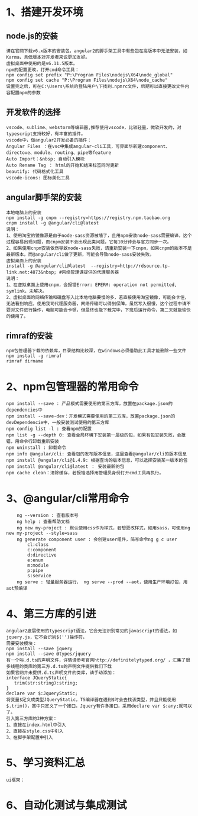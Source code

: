 # 1、搭建开发环境
## node.js的安装
    请在官网下载v6.x版本的安装包，angular2的脚手架工具中有些包在高版本中无法安装，如Karma，且低版本对开发者来说更加友好。
    虚拟桌面中使用的是v6.11.5版本。
    npm的配置更改，打开cmd命令工具：
    npm config set prefix "P:\Program Files\nodejs\X64\node_global"
    npm config set cache "P:\Program Files\nodejs\X64\node_cache"
    设置完之后，可在C:\Users\系统的登陆用户\下找到.npmrc文件，后期可以直接更改文件内容配置npm的参数
## 开发软件的选择
    vscode、sublime、webstorm等编辑器,推荐使用vscode，比较轻量，微软开发的，对typescript支持较好，有丰富的插件。
    vscode中，做angular2开发必备的插件：
    Angular Files ：在vsc中集成angular-cli工具，可界面华新建component、directove、module、routing、pipe等feature
    Auto Import：&nbsp; 自动引入模块
    Auto Rename Tag ： html的开始和结束标签同时更新
    beautify: 代码格式化工具
    vscode-icons: 图标美化工具
## angular脚手架的安装
    本地电脑上的安装
    npm install -g cnpm --registry=https://registry.npm.taobao.org
    cnpm install -g @angular/cli@latest
    说明：
    1、使用淘宝的镜像源是由于node-sass资源被墙了，且用npm安装node-sass需要编译，这个过程容易出现问题，而cnpm安装不会出现此类问题，它每10分钟会与官方同步一次。
    2、如果使用cnpm安装依然导致node-sass失败，请重新安装一下cnpm，如果cnpm的版本不是最新版本，而@angular/cli做了更新，可能会导致node-sass安装失败。
    虚拟桌面上的安装
    install -g @angular/cli@latest  --registry=http://rdsource.tp-link.net:4873&nbsp; #网络管理课提供的代理服务器
    说明：
    1、在虚拟桌面上使用cnpm，会报错Error: EPERM: operation not permitted, symlink，未解决。
    2、虚拟桌面的网络传输和磁盘写入比本地电脑要慢的多，若直接使用淘宝镜像，可能会卡住，无法看到响应。使用我司代理服务器，网络传输可以得到保障，虽然写入很慢，这个过程中请不要对文件进行操作，电脑可能会卡顿，但最终也能下载完毕，下班后运行命令，第二天就能愉快的使用了。
## rimraf的安装
    npm包管理器下载的依赖库，目录结构比较深，在windows必须借助此工具才能删除一些文件
    npm install -g rimraf 
    rimraf dirname 
# 2、npm包管理器的常用命令
    npm install --save : 产品模式需要使用的第三方库，放置在package.json的dependencies中
    npm install --save-dev：开发模式需要使用的第三方库，放置package.json的devDependencie中，一般安装测试使用的第三方库
    npm config list -l : 查看npm的配置
    npm list -g --depth 0: 查看全局环境下安装第一层级的包，如果有包安装失败，会报错，用命令行卸载重新安装
    npm uninstall : 卸载命令
    npm info @angular/cli: 查看包的发布版本信息，这里查看@angular/cli的版本信息
    npm install @angular/cli@1.4.9: 根据查询的版本信息，可以选择安装某一版本的包
    npm install @angular/cli@latest ： 安装最新的包
    npm cache clean：清除缓存，若报错选择用管理员身份打开cmd工具再执行。
# 3、@angular/cli常用命令   
        ng --version : 查看版本号
        ng help : 查看帮助文档
        ng new my-project : 默认使用css作为样式，若想更改样式，如用sass，可使用ng new my-project --style=sass
        ng generate component user : 会创建user组件，简写命令ng g c user
            cl:class
            c:component
            d:directive
            e:enum
            m:module
            p:pipe 
            s:service
        ng serve : 轻量服务器运行， ng serve --prod --aot，使用生产环境打包，用aot预编译
# 4、第三方库的引进 
    angular2底层使用的typescript语法，它会无法识别常见的javascript的语法，如jquery.js，它不会识别$('')操作符。 
    需要安装模块： 
    npm install --save jquery 
    npm install --save @types/jquery 
    有一个叫.d.ts的声明文件，详情请参考官网http://definitelytyped.org/ ，汇集了很多线程的类库的第三方.d.ts的声明文件提供我们下载
    如果官网并未提供.d.ts声明文件的类库，请手动添加：
    interface JQueryStatic{
       trim(str:string):string;
    }
    declare var $:JqueryStatic;
    将变量$定义成类型JQueryStatic，TS编译器在遇到$时会去找该类型，并且只能使用$.trim()，其中只定义了一个接口。Jquery有许多接口，采用declare var $:any;就可以了。 
    引入第三方库的3种方案： 
    1、直接在index.html中引入
    2、直接在style.css中引入 
    3、在脚手架配置中引入
# 5、学习资料汇总 
    ui框架：
# 6、自动化测试与集成测试
